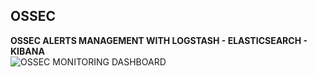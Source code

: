 ﻿OSSEC
-------------

**OSSEC ALERTS MANAGEMENT WITH LOGSTASH - ELASTICSEARCH - KIBANA**<br/>
![OSSEC MONITORING DASHBOARD](/Kibana%203%20%20%20OSSEC%20MONITORING%20DASHBOARD.png?raw=true "OSSEC MONITORING DASHBOARD")
